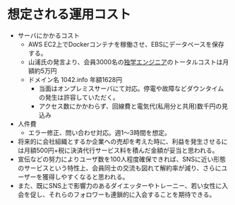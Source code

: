 # 想定される運用コスト

- サーバにかかるコスト
  - AWS EC2上でDockerコンテナを稼働させ、EBSにデータベースを保存する。
  - 山浦氏の発言より、会員3000名の[独学エンジニア](dokugaku-engineer.com)のトータルコストは月額約5万円
  - ドメイン名 1042.info 年額1628円
    - 当面はオンプレミスサーバにて対応。停電や故障などダウンタイムの発生は許容していただく。
    - アクセス数にかかわらず、回線費と電気代(私用分と共用)数千円の見込み
- 人件費
  - エラー修正、問い合わせ対応。週1～3時間を想定。
- 将来的に会社組織とするか企業への売却を考えた時に、利益を発生させるには月額500円+税に決済代行サービス料を積んだ金額が妥当と思われる。
- 宣伝などの努力によりユーザ数を100人程度確保できれば、SNSに近い形態のサービスという特性上、会員同士の交流も図れて解約率が減り、さらにユーザーを獲得しやすくなると思われる。
- また、既にSNS上で影響力のあるダイエッターやトレーニー、若い女性に入会を促し、それらのフォロワーも連鎖的に入会することを期待できる。
